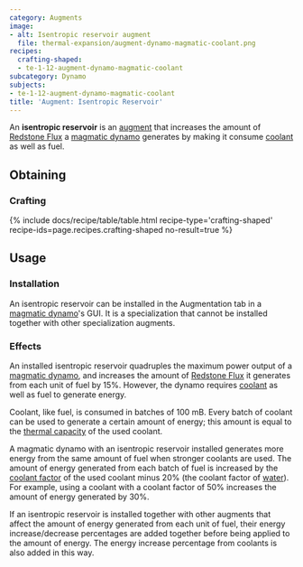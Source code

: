 ```yaml
---
category: Augments
image:
- alt: Isentropic reservoir augment
  file: thermal-expansion/augment-dynamo-magmatic-coolant.png
recipes:
  crafting-shaped:
  - te-1-12-augment-dynamo-magmatic-coolant
subcategory: Dynamo
subjects:
- te-1-12-augment-dynamo-magmatic-coolant
title: 'Augment: Isentropic Reservoir'
---
```


An **isentropic reservoir** is an [augment](../augments/) that increases the
amount of [Redstone Flux](/docs/redstone-flux/) a [magmatic
dynamo](../magmatic-dynamo/) generates by making it consume
[coolant](../coolants/) as well as fuel.


Obtaining
---------

### Crafting
{% include docs/recipe/table/table.html recipe-type='crafting-shaped' recipe-ids=page.recipes.crafting-shaped no-result=true %}


Usage
-----

### Installation
An isentropic reservoir can be installed in the Augmentation tab in a [magmatic
dynamo](../magmatic-dynamo/)'s GUI. It is a specialization that cannot be
installed together with other specialization augments.

### Effects
An installed isentropic reservoir quadruples the maximum power output of a
[magmatic dynamo](../magmatic-dynamo/), and increases the amount of [Redstone
Flux](/docs/redstone-flux/) it generates from each unit of fuel by 15%. However,
the dynamo requires [coolant](../coolants/) as well as fuel to generate
energy.

Coolant, like fuel, is consumed in batches of 100 mB. Every batch of coolant can
be used to generate a certain amount of energy; this amount is equal to the
[thermal capacity](../coolants/#usage) of the used coolant.

A magmatic dynamo with an isentropic reservoir installed generates more energy
from the same amount of fuel when stronger coolants are used. The amount of
energy generated from each batch of fuel is increased by the [coolant
factor](../coolants/#usage) of the used coolant minus 20%
(the coolant factor of [water](https://minecraft.gamepedia.com/Water)). For
example, using a coolant with a coolant factor of 50% increases the amount of
energy generated by 30%.

If an isentropic reservoir is installed together with other augments that affect
the amount of energy generated from each unit of fuel, their energy
increase/decrease percentages are added together before being applied to the
amount of energy. The energy increase percentage from coolants is also added in
this way.
